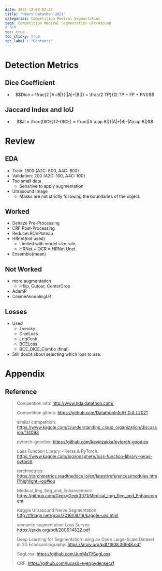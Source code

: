 ```yaml
---
date: 2021-12-08 02:23
title: "Heart Datathon 2021"
categories: Competition Medical Segmentation
tags: Competition Medical Segmentation Ultrasound
# 목차
toc: true  
toc_sticky: true 
toc_label : "Contents"
---
```


# Detection Metrics
## Dice Coefficient
- $$Dice = \frac{2 |A∩B|}{(|A|+|B|)}  = \frac{2 TP}{(2 TP + FP + FN)}$$

## Jaccard Index and IoU
- $$JI = \frac{DICE}{2-DICE} = \frac{|A \cap B|}{|A|+|B|-|A\cap B|}$$

# Review
## EDA
- Train: 1600 (A2C: 800, A4C: 800)
- Validation: 200 (A2C: 100, A4C: 100)
- Too small data
  - Sensitive to apply augmentation
- Ultrasound Image
  - Masks are not strictly following the boundaries of the object.

## Worked
- Dehaze Pre-Processing
- CRF Post-Processing
- ReduceLROnPlateau
- HRnet(not used)
  - Limited with model size rule.
  - HRNet + OCR $\approx$ HRNet Unet
- Ensemble(mean)

## Not Worked
- more augmentation
  - Hflip, Cutout, CenterCrop
- AdamP
- CosineAnnealingLR

## Losses
- Used
  - Tversky
  - DiceLoss
  - LogCosh
  - BCELoss
  - BCE_DICE_Combo (final)
- Still doubt about selecting which loss to use.


# Appendix
## Reference
> Competition info: <http://www.hdaidatathon.com/>  
> 
> Competition github: <https://github.com/DatathonInfo/H.D.A.I.2021>  
> 
> similar competition: <https://www.kaggle.com/c/understanding_cloud_organization/discussion/114093>  
> 
> pytorch-goodies: <https://github.com/kevinzakka/pytorch-goodies>  
> 
> Loss Function Library - Keras & PyTorch: <https://www.kaggle.com/bigironsphere/loss-function-library-keras-pytorch>  
> 
> torchmetrics: <https://torchmetrics.readthedocs.io/en/latest/references/modules.html?highlight=iou#iou>  
> 
> Medical_Img_Seg_and_Enhancement: <https://github.com/GeekyGeek3371/Medical_Img_Seg_and_Enhancement>  
> 
> Kaggle Ultrasound Nerve Segmentation: <http://fhtagn.net/prog/2016/08/19/kaggle-uns.html>
> 
> semantic segmentation Loss Survey: <https://arxiv.org/pdf/2006.14822.pdf>
> 
> Deep Learning for Segmentation using an Open Large-Scale Dataset in 2D Echocardiography: <https://arxiv.org/pdf/1908.06948.pdf>
> 
> SegLoss: <https://github.com/JunMa11/SegLoss>
> 
> CRF: <https://github.com/lucasb-eyer/pydensecrf>